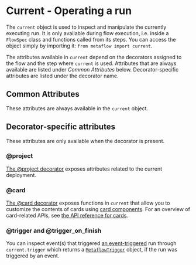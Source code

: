 # Current - Operating a run

<!-- WARNING: THIS FILE WAS AUTOGENERATED! DO NOT EDIT! Instead, edit the notebook w/the location & name as this file. -->

The `current` object is used to inspect and manipulate the currently executing run. It is only available during flow execution, i.e. inside a `FlowSpec` class and functions called from its steps. You can access the object simply by importing it: `from metaflow import current`.

The attributes available in `current` depend on the decorators assigned to the flow and the step where `current` is used. Attributes that are always available are listed under *Common Attributes* below. Decorator-specific attributes are listed under the decorator name.

## Common Attributes

These attributes are always available in the `current` object.


<DocSection type="property" name="current.is_running_flow" module="__main__" show_import="False" heading_level="4">

<Description summary="Returns True if called inside a running Flow, False otherwise.\n\nYou can use this property e.g. inside a library to choose the desired\nbehavior depending on the execution context.\n" />
<ParamSection name="Returns">
<Parameter type="bool" desc="True if called inside a run, False otherwise." />
</ParamSection>
</DocSection>



<DocSection type="property" name="current.flow_name" module="__main__" show_import="False" heading_level="4">

<Description summary="The name of the currently executing flow.\n" />
<ParamSection name="Returns">
<Parameter type="str, optional" desc="Flow name." />
</ParamSection>
</DocSection>



<DocSection type="property" name="current.run_id" module="__main__" show_import="False" heading_level="4">

<Description summary="The run ID of the currently executing run.\n" />
<ParamSection name="Returns">
<Parameter type="str, optional" desc="Run ID." />
</ParamSection>
</DocSection>



<DocSection type="property" name="current.step_name" module="__main__" show_import="False" heading_level="4">

<Description summary="The name of the currently executing step.\n" />
<ParamSection name="Returns">
<Parameter type="str, optional" desc="Step name." />
</ParamSection>
</DocSection>



<DocSection type="property" name="current.task_id" module="__main__" show_import="False" heading_level="4">

<Description summary="The task ID of the currently executing task.\n" />
<ParamSection name="Returns">
<Parameter type="str, optional" desc="Task ID." />
</ParamSection>
</DocSection>



<DocSection type="property" name="current.retry_count" module="__main__" show_import="False" heading_level="4">

<Description summary="The index of the task execution attempt.\n\nThis property returns 0 for the first attempt to execute the task.\nIf the @retry decorator is used and the first attempt fails, this\nproperty returns the number of times the task was attempted prior\nto the current attempt.\n" />
<ParamSection name="Returns">
<Parameter type="int" desc="The retry count." />
</ParamSection>
</DocSection>



<DocSection type="property" name="current.origin_run_id" module="__main__" show_import="False" heading_level="4">

<Description summary="The run ID of the original run this run was resumed from.\n\nThis property returns None for ordinary runs. If the run\nwas started by the resume command, the property returns\nthe ID of the original run.\n\nYou can use this property to detect if the run is resumed\nor not.\n" />
<ParamSection name="Returns">
<Parameter type="str, optional" desc="Run ID of the original run." />
</ParamSection>
</DocSection>



<DocSection type="property" name="current.pathspec" module="__main__" show_import="False" heading_level="4">

<Description summary="Pathspec of the current task, i.e. a unique\nidentifier of the current task. The returned\nstring follows this format:\n```\n{flow_name}/{run_id}/{step_name}/{task_id}\n```\n\nThis is a shorthand to `current.task.pathspec`.\n" />
<ParamSection name="Returns">
<Parameter type="str, optional" desc="Pathspec." />
</ParamSection>
</DocSection>



<DocSection type="property" name="current.namespace" module="__main__" show_import="False" heading_level="4">

<Description summary="The current namespace.\n" />
<ParamSection name="Returns">
<Parameter type="str" desc="Namespace." />
</ParamSection>
</DocSection>



<DocSection type="property" name="current.username" module="__main__" show_import="False" heading_level="4">

<Description summary="The name of the user who started the run, if available.\n" />
<ParamSection name="Returns">
<Parameter type="str, optional" desc="User name." />
</ParamSection>
</DocSection>



<DocSection type="property" name="current.tempdir" module="__main__" show_import="False" heading_level="4">

<Description summary="Currently configured temporary directory.\n" />
<ParamSection name="Returns">
<Parameter type="str, optional" desc="Temporary director." />
</ParamSection>
</DocSection>


## Decorator-specific attributes

These attributes are only available when the decorator is present.

### @project

[The @project decorator](/production/coordinating-larger-metaflow-projects) exposes attributes related to the current deployment.


<DocSection type="property" name="current.project_name" module="__main__" show_import="False" heading_level="4">

<Description summary="The name of the project assigned to this flow,\ni.e. `X` in `@project(name=X)`.\n" />
<ParamSection name="Returns">
<Parameter type="str" desc="Project name." />
</ParamSection>
</DocSection>



<DocSection type="property" name="current.project_flow_name" module="__main__" show_import="False" heading_level="4">

<Description summary="The flow name prefixed with the current project\nand branch. This name identifies the deployment\non a production scheduler.\n" />
<ParamSection name="Returns">
<Parameter type="str" desc="Flow name prefixed with project information." />
</ParamSection>
</DocSection>



<DocSection type="property" name="current.branch_name" module="__main__" show_import="False" heading_level="4">

<Description summary="The current branch, i.e. `X` in\n`--branch=X` set during deployment.\n" />
<ParamSection name="Returns">
<Parameter type="str" desc="Branch name." />
</ParamSection>
</DocSection>



<DocSection type="property" name="current.is_user_branch" module="__main__" show_import="False" heading_level="4">

<Description summary="True if the flow is deployed without a\nspecific `--branch` or a `--production` flag.\n" />
<ParamSection name="Returns">
<Parameter type="bool" desc="True if the deployment does not correspond to a specific branch." />
</ParamSection>
</DocSection>



<DocSection type="property" name="current.is_production" module="__main__" show_import="False" heading_level="4">

<Description summary="True if the flow is deployed with the `--production`\nflag.\n" />
<ParamSection name="Returns">
<Parameter type="bool" desc="True if the flow is deployed in `--production`." />
</ParamSection>
</DocSection>


### @card

[The @card decorator](/metaflow/visualizing-results) exposes functions in `current` that allow you to customize
the contents of cards using [card components](/api/cards#Card-components). For an overview of card-related APIs, see [the API reference for cards](/api/cards).


<DocSection type="method" name="current.card.__getitem__" module="metaflow" show_import="False" heading_level="4" link="https://github.com/Netflix/metaflow/tree/master/__main__.py#L28">
<SigArgSection>
<SigArg name="self" />
</SigArgSection>
<Description summary="Choose a specific card for manipulation." extended_summary="When multiple @card decorators are present, you can add an\n`ID` to distinguish between them, `@card(id=ID)`. This allows you\nto add components to a specific card like this:\n```\ncurrent.card[ID].append(component)\n```" />
<ParamSection name="Parameters">
	<Parameter name="key" type="str" desc="Card ID." />
</ParamSection>
<ParamSection name="Returns">
	<Parameter type="CardComponentManager" desc="An object with `append` and `extend` calls which allow you to\nadd components to the chosen card." />
</ParamSection>
</DocSection>



<DocSection type="method" name="current.card.__setitem__" module="metaflow" show_import="False" heading_level="4" link="https://github.com/Netflix/metaflow/tree/master/__main__.py#L30">
<SigArgSection>
<SigArg name="self" />
</SigArgSection>
<Description summary="Specify components of the chosen card." extended_summary="Instead of adding components to a card individually with `current.card[ID].append(component)`,\nuse this method to assign a list of components to a card, replacing the existing components:\n```\ncurrent.card[ID] = [FirstComponent, SecondComponent]\n```" />
<ParamSection name="Parameters">
	<Parameter name="key: str" desc="Card ID." />
	<Parameter name="value: List[MetaflowCardComponent]" desc="List of card components to assign to this card." />
</ParamSection>
</DocSection>



<DocSection type="method" name="current.card.append" module="metaflow" show_import="False" heading_level="4" link="https://github.com/Netflix/metaflow/tree/master/__main__.py#L32">
<SigArgSection>
<SigArg name="self" />
</SigArgSection>
<Description summary="Appends a component to the current card." />
<ParamSection name="Parameters">
	<Parameter name="component" type="MetaflowCardComponent" desc="Card component to add to this card." />
</ParamSection>
</DocSection>



<DocSection type="method" name="current.card.extend" module="metaflow" show_import="False" heading_level="4" link="https://github.com/Netflix/metaflow/tree/master/__main__.py#L34">
<SigArgSection>
<SigArg name="self" />
</SigArgSection>
<Description summary="Appends many components to the current card." />
<ParamSection name="Parameters">
	<Parameter name="component" type="Iterator[MetaflowCardComponent]" desc="Card components to add to this card." />
</ParamSection>
</DocSection>



<DocSection type="method" name="current.card.clear" module="metaflow" show_import="False" heading_level="4" link="https://github.com/Netflix/metaflow/tree/master/__main__.py#L36">
<SigArgSection>
<SigArg name="self" />
</SigArgSection>


</DocSection>



<DocSection type="method" name="current.card.refresh" module="metaflow" show_import="False" heading_level="4" link="https://github.com/Netflix/metaflow/tree/master/__main__.py#L38">
<SigArgSection>
<SigArg name="self" />
</SigArgSection>


</DocSection>


### @trigger and @trigger_on_finish

You can inspect event(s) that triggered [an event-triggered](/production/event-triggering) run through `current.trigger` which returns a [`MetaflowTrigger`](/api/client#metaflowtrigger) object, if the run was
triggered by an event.


<DocSection type="property" name="current.trigger" module="__main__" show_import="False" heading_level="4">

<Description summary="Returns `MetaflowTrigger` if the current run is triggered by an event.\n" />
<ParamSection name="Returns">
<Parameter type="MetaflowTrigger" desc="`MetaflowTrigger` if triggered by a run." />
</ParamSection>
</DocSection>

